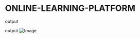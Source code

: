 # ONLINE-LEARNING-PLATFORM
output
<!-- Uploading "IMG_20240612_153241.jpg"... -->
output
![Image](https://github.com/user-attachments/assets/6ab772bf-ba6e-4651-ad09-4500348c3c9a)

